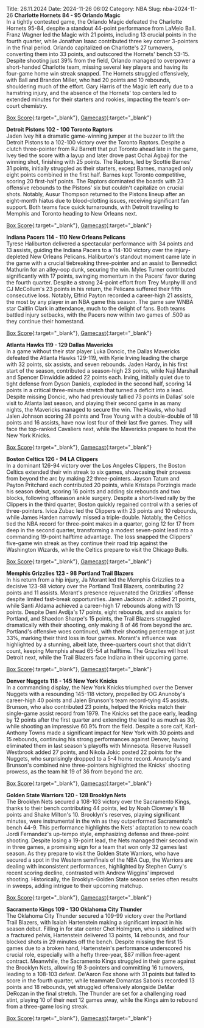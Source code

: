 Title: 26.11.2024
Date: 2024-11-26 06:02
Category: NBA 
Slug: nba-2024-11-26 
**Charlotte Hornets 84 - 95 Orlando Magic**  
In a tightly contested game, the Orlando Magic defeated the Charlotte Hornets 95-84, despite a standout 44-point performance from LaMelo Ball. Franz Wagner led the Magic with 21 points, including 13 crucial points in the fourth quarter, while Jonathan Isaac contributed three key corner 3-pointers in the final period. Orlando capitalized on Charlotte's 27 turnovers, converting them into 33 points, and outscored the Hornets' bench 53-15. Despite shooting just 39% from the field, Orlando managed to overpower a short-handed Charlotte team, missing several key players and having its four-game home win streak snapped. The Hornets struggled offensively, with Ball and Brandon Miller, who had 20 points and 10 rebounds, shouldering much of the effort. Gary Harris of the Magic left early due to a hamstring injury, and the absence of the Hornets' top centers led to extended minutes for their starters and rookies, impacting the team's on-court chemistry. 

[Box Score](/game/orl-vs-cha-0022400277/box-score){:target="_blank"}, [Gamecast](/game/orl-vs-cha-0022400277){:target="_blank"}<br>

**Detroit Pistons 102 - 100 Toronto Raptors**  
Jaden Ivey hit a dramatic game-winning jumper at the buzzer to lift the Detroit Pistons to a 102-100 victory over the Toronto Raptors. Despite a clutch three-pointer from RJ Barrett that put Toronto ahead late in the game, Ivey tied the score with a layup and later drove past Ochai Agbaji for the winning shot, finishing with 25 points. The Raptors, led by Scottie Barnes' 31 points, initially struggled as their starters, except Barnes, managed only eight points combined in the first half. Barnes kept Toronto competitive, scoring 20 first-half points. The Raptors dominated the boards with 23 offensive rebounds to the Pistons’ six but couldn't capitalize on crucial shots. Notably, Ausur Thompson returned to the Pistons lineup after an eight-month hiatus due to blood-clotting issues, receiving significant fan support. Both teams face quick turnarounds, with Detroit traveling to Memphis and Toronto heading to New Orleans next. 

[Box Score](/game/tor-vs-det-0022400278/box-score){:target="_blank"}, [Gamecast](/game/tor-vs-det-0022400278){:target="_blank"}<br>

**Indiana Pacers 114 - 110 New Orleans Pelicans**  
Tyrese Haliburton delivered a spectacular performance with 34 points and 13 assists, guiding the Indiana Pacers to a 114-100 victory over the injury-depleted New Orleans Pelicans. Haliburton's standout moment came late in the game with a crucial tiebreaking three-pointer and an assist to Bennedict Mathurin for an alley-oop dunk, securing the win. Myles Turner contributed significantly with 17 points, swinging momentum in the Pacers' favor during the fourth quarter. Despite a strong 24-point effort from Trey Murphy III and CJ McCollum's 23 points in his return, the Pelicans suffered their fifth consecutive loss. Notably, Elfrid Payton recorded a career-high 21 assists, the most by any player in an NBA game this season. The game saw WNBA star Caitlin Clark in attendance, much to the delight of fans. Both teams battled injury setbacks, with the Pacers now within two games of .500 as they continue their homestand. 

[Box Score](/game/nop-vs-ind-0022400279/box-score){:target="_blank"}, [Gamecast](/game/nop-vs-ind-0022400279){:target="_blank"}<br>

**Atlanta Hawks 119 - 129 Dallas Mavericks**  
In a game without their star player Luka Doncic, the Dallas Mavericks defeated the Atlanta Hawks 129-119, with Kyrie Irving leading the charge with 32 points, six assists, and seven rebounds. Jaden Hardy, in his first start of the season, contributed a season-high 23 points, while Naji Marshall and Spencer Dinwiddie added 22 points each. Irving, initially quiet due to tight defense from Dyson Daniels, exploded in the second half, scoring 14 points in a critical three-minute stretch that turned a deficit into a lead. Despite missing Doncic, who had previously tallied 73 points in Dallas’ sole visit to Atlanta last season, and playing their second game in as many nights, the Mavericks managed to secure the win. The Hawks, who had Jalen Johnson scoring 28 points and Trae Young with a double-double of 18 points and 16 assists, have now lost four of their last five games. They will face the top-ranked Cavaliers next, while the Mavericks prepare to host the New York Knicks. 

[Box Score](/game/dal-vs-atl-0022400280/box-score){:target="_blank"}, [Gamecast](/game/dal-vs-atl-0022400280){:target="_blank"}<br>

**Boston Celtics 126 - 94 LA Clippers**  
In a dominant 126-94 victory over the Los Angeles Clippers, the Boston Celtics extended their win streak to six games, showcasing their prowess from beyond the arc by making 22 three-pointers. Jayson Tatum and Payton Pritchard each contributed 20 points, while Kristaps Porzingis made his season debut, scoring 16 points and adding six rebounds and two blocks, following offseason ankle surgery. Despite a short-lived rally by the Clippers in the third quarter, Boston quickly regained control with a series of three-pointers. Ivica Zubac led the Clippers with 23 points and 10 rebounds, while James Harden narrowly missed a triple-double. Notably, the Celtics tied the NBA record for three-point makes in a quarter, going 12 for 17 from deep in the second quarter, transforming a modest seven-point lead into a commanding 19-point halftime advantage. The loss snapped the Clippers' five-game win streak as they continue their road trip against the Washington Wizards, while the Celtics prepare to visit the Chicago Bulls. 

[Box Score](/game/lac-vs-bos-0022400281/box-score){:target="_blank"}, [Gamecast](/game/lac-vs-bos-0022400281){:target="_blank"}<br>

**Memphis Grizzlies 123 - 98 Portland Trail Blazers**  
In his return from a hip injury, Ja Morant led the Memphis Grizzlies to a decisive 123-98 victory over the Portland Trail Blazers, contributing 22 points and 11 assists. Morant's presence rejuvenated the Grizzlies' offense despite limited fast-break opportunities. Jaren Jackson Jr. added 21 points, while Santi Aldama achieved a career-high 17 rebounds along with 13 points. Despite Deni Avdija's 17 points, eight rebounds, and six assists for Portland, and Shaedon Sharpe's 15 points, the Trail Blazers struggled dramatically with their shooting, only making 8 of 46 from beyond the arc. Portland's offensive woes continued, with their shooting percentage at just 33%, marking their third loss in four games. Morant's influence was highlighted by a stunning, albeit late, three-quarters court shot that didn't count, keeping Memphis ahead 65-54 at halftime. The Grizzlies will host Detroit next, while the Trail Blazers face Indiana in their upcoming game. 

[Box Score](/game/por-vs-mem-0022400282/box-score){:target="_blank"}, [Gamecast](/game/por-vs-mem-0022400282){:target="_blank"}<br>

**Denver Nuggets 118 - 145 New York Knicks**  
In a commanding display, the New York Knicks triumphed over the Denver Nuggets with a resounding 145-118 victory, propelled by OG Anunoby's career-high 40 points and Jalen Brunson's team record-tying 45 assists. Brunson, who also contributed 23 points, helped the Knicks match their single-game assist record from 1979. The Knicks set the pace early, leading by 12 points after the first quarter and extending the lead to as much as 30, while shooting an impressive 60.9% from the field. Despite a sore calf, Karl-Anthony Towns made a significant impact for New York with 30 points and 15 rebounds, continuing his strong performances against Denver, having eliminated them in last season's playoffs with Minnesota. Reserve Russell Westbrook added 27 points, and Nikola Jokic posted 22 points for the Nuggets, who surprisingly dropped to a 5-4 home record. Anunoby's and Brunson's combined nine three-pointers highlighted the Knicks' shooting prowess, as the team hit 19 of 36 from beyond the arc. 

[Box Score](/game/nyk-vs-den-0022400283/box-score){:target="_blank"}, [Gamecast](/game/nyk-vs-den-0022400283){:target="_blank"}<br>

**Golden State Warriors 120 - 128 Brooklyn Nets**  
The Brooklyn Nets secured a 108-103 victory over the Sacramento Kings, thanks to their bench contributing 44 points, led by Noah Clowney's 18 points and Shake Milton's 10. Brooklyn's reserves, playing significant minutes, were instrumental in the win as they outperformed Sacramento's bench 44-9. This performance highlights the Nets' adaptation to new coach Jordi Fernandez's up-tempo style, emphasizing defense and three-point shooting. Despite losing a 19-point lead, the Nets managed their second win in three games, a promising sign for a team that won only 32 games last season. As they prepare to visit the Golden State Warriors, who have secured a spot in the Western semifinals of the NBA Cup, the Warriors are dealing with inconsistent performances, highlighted by Stephen Curry's recent scoring decline, contrasted with Andrew Wiggins' improved shooting. Historically, the Brooklyn-Golden State season series often results in sweeps, adding intrigue to their upcoming matchup. 

[Box Score](/game/bkn-vs-gsw-0022400284/box-score){:target="_blank"}, [Gamecast](/game/bkn-vs-gsw-0022400284){:target="_blank"}<br>

**Sacramento Kings 109 - 130 Oklahoma City Thunder**  
The Oklahoma City Thunder secured a 109-99 victory over the Portland Trail Blazers, with Isaiah Hartenstein making a significant impact in his season debut. Filling in for star center Chet Holmgren, who is sidelined with a fractured pelvis, Hartenstein delivered 13 points, 14 rebounds, and four blocked shots in 29 minutes off the bench. Despite missing the first 15 games due to a broken hand, Hartenstein's performance underscored his crucial role, especially with a hefty three-year, $87 million free-agent contract. Meanwhile, the Sacramento Kings struggled in their game against the Brooklyn Nets, allowing 19 3-pointers and committing 16 turnovers, leading to a 108-103 defeat. De'Aaron Fox shone with 31 points but failed to score in the fourth quarter, while teammate Domantas Sabonis recorded 13 points and 18 rebounds, yet struggled offensively alongside DeMar DeRozan in the final stretch. The Thunder are set for a challenging road stint, playing 10 of their next 12 games away, while the Kings aim to rebound from a three-game losing streak. 

[Box Score](/game/okc-vs-sac-0022400285/box-score){:target="_blank"}, [Gamecast](/game/okc-vs-sac-0022400285){:target="_blank"}<br>

